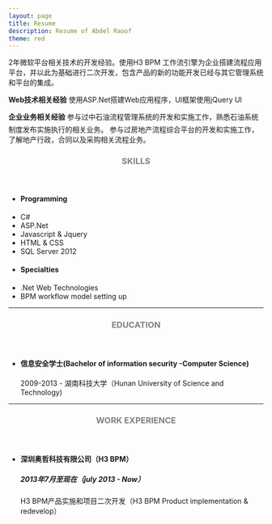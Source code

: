 ```yaml
---
layout: page
title: Resume
description: Resume of Abdel Raoof
theme: red
---
```

2年微软平台相关技术的开发经验。使用H3 BPM 工作流引擎为企业搭建流程应用平台，并以此为基础进行二次开发，包含产品的新的功能开发已经与其它管理系统和平台的集成。

**Web技术相关经验**
使用ASP.Net搭建Web应用程序，UI框架使用jQuery UI

**企业业务相关经验**
参与过中石油流程管理系统的开发和实施工作，熟悉石油系统制度发布实施执行的相关业务。
参与过房地产流程综合平台的开发和实施工作，了解地产行政，合同以及采购相关流程业务。


<!--
Two years of experience in software development on Microsoft technologies. Experienced in design and development of enterprise web applications, content management systems and enterprise application integration.

**Experience in Web Technology:**
Building and Supporting web applications using Microsoft Technologies (ASP.Net & ASP.Net MVC). Developing UI using Ext JS and jQuery.

**Experience in Enterprise Content Management:**
Implemented custom applications for content and knowledge management. Have also worked with leading industry ECM applications like SharePoint 2013, MOSS 2007, SharePoint 2010 and Documentum.-->

<!-- Skills -->
<section class="row">
	<header class="col-md-3">
		<h3 style="text-transform:uppercase;color:gray">Skills</h3>
	</header>
	<div class="col-md-9">
		<div class="row">
			<div class="col-md-6">
				<ul class="list-group">
					<li class="list-group-item active"><h4><strong>Programming</strong></h4></li>
					<li class="list-group-item">C#</li>
					<li class="list-group-item">ASP.Net </li>
					<li class="list-group-item">Javascript & Jquery</li>
					<li class="list-group-item">HTML & CSS</li>
					<li class="list-group-item">SQL Server 2012</li>
				</ul>
			</div>
			<div class="col-md-6">
				<ul class="list-group">
					<li class="list-group-item active"><h4><strong>Specialties</strong></h4></li>
					<li class="list-group-item">.Net Web Technologies</li>
					<li class="list-group-item">BPM workflow model setting up</li>
				</ul>
			</div>
		</div>
	</div>
</section>
<hr/>
<!-- Education -->
<section class="row">
	<header class="col-md-3">
		<h3 style="text-transform:uppercase;color:gray">Education</h3>
	</header>
	<div class="col-md-9">
		<ul>
			<li>
				<h4>信息安全学士(Bachelor of information security -Computer Science)</h4>
				<p>2009-2013 - 湖南科技大学（Hunan University of Science and Technology)</p>
			</li>
		</ul>
	</div>
</section>
<hr/>
<!-- Work -->
<section class="row">
	<header class="col-md-3">
		<h3 style="text-transform:uppercase;color:gray">Work Experience</h3>
	</header>
	<div class="col-md-9">
		<ul>
			<li>
				<h4>深圳奥哲科技有限公司（H3 BPM）</h4>
				<h5>2013年7月至现在（july 2013 - Now）</h5>
				<p>H3 BPM产品实施和项目二次开发（H3 BPM Product implementation &  redevelop）</p>
			</li>			
		</ul>
	</div>
</section>
